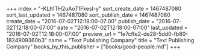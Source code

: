 +++
index = "-KLh1TH2uAoT1FkesI-y"
sort_create_date = 1467487080
sort_last_updated = 1467487080
sort_publish_date = 1467487080
create_date = "2016-07-02T12:18:00-07:00"
publish_date = "2016-07-02T12:18:00-07:00"
date = "2016-07-02T12:18:00-07:00"
last_updated = "2016-07-02T12:18:00-07:00"
preview_url = "1e7cffe2-de28-5dd0-fb80-1824909360b3"
name = "Text Publishing Company"
title = "Text Publishing Company"
books_by_this_publisher = ["books/good-people.md"]
+++
